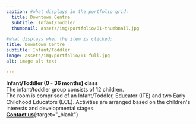 ```yaml
---
caption: #what displays in the portfolio grid:
  title: Downtown Centre
  subtitle: Infant/Toddler
  thumbnail: assets/img/portfolio/01-thumbnail.jpg
  
#what displays when the item is clicked:
title: Downtown Centre
subtitle: Infant/Toddler
image: assets/img/portfolio/01-full.jpg
alt: image alt text

---
```

**Infant/Toddler (0 - 36 months) class**  
The infant/toddler group consists of 12 children.  
The room is comprised of an Infant/Toddler, Educator (ITE) and two Early Childhood Educators (ECE). Activities are arranged based on the children's interests and developmental stages.  
[**Contact us**](https://37be2d10fns.typeform.com/to/P46qj3u9){:target="_blank"}  
